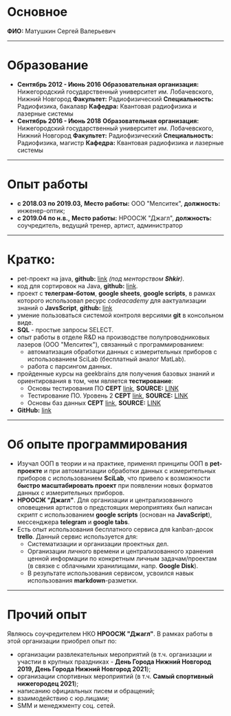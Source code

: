 # Основное
**ФИО:** Матушкин Сергей Валерьевич


---

# Образование

- **Сентябрь 2012 - Июнь 2016**
**Образовательная организация:** Нижегородский государственный университет им. Лобачевского, Нижний Новгород
**Факультет:** Радиофизический
**Специальность:** Радиофизика, бакалавр
**Кафедра:** Квантовая радиофизика и лазерные системы
- **Сентябрь 2016 - Июнь 2018**
**Образовательная организация:** Нижегородский государственный университет им. Лобачевского, Нижний Новгород
**Факультет:** Радиофизический
**Специальность:** Радиофизика, магистр
**Кафедра:** Квантовая радиофизика и лазерные системы

---

# Опыт работы

- **с 2018.03 по 2019.03,** 
**Место работы:** ООО "Мелситек",
**должность:** инженер-оптик;
- **с 2019.04 по н.в.,**
**Место работы:** НРООСЖ "Джагл",
**должность:** соучредитель, ведущий тренер, артист, администратор

---

# Кратко:

- pet-проект на java, **github:** [link](https://github.com/Saerath/Tree-learning) *(под менторством **Shkir**)*.
- код для сортировок на Java, **github:** [link](https://github.com/Saerath/Sort-Learning).
- проект с **телеграм-ботом**, **google sheets**, **google scripts**, в рамках которого использовал ресурс *codeacademy* для аактуализации знаний о **JavsScript**, **github:** [link](https://github.com/Saerath/NROOSJ-events-table)
- умение пользоваться системой контроля версиями **git** в консольном виде.
- **SQL** - простые запросы SELECT.
- опыт работы в отделе R&D на производстве полупроводниковых лазеров (ООО "Мелситек"), связанный с программированием:
  - автоматизация обработки данных с измерительных приборов с использованием SciLab (бесплатный аналог MatLab).
  - работа с парсингом данных.
- пройденные курсы на geekbrains для получения базовых знаний и ориентирования в том, чем является **тестирование**:
  - Основы тестирования ПО **СЕРТ** [link](https://gb.ru/certificates/996245), **SOURCE:** [LINK](https://gb.ru/lessons/36691)
  - Тестирование ПО. Уровень 2 **СЕРТ** [link](https://gb.ru/certificates/1703497?818305849e612f652d53b0193acaae9f), **SOURCE:** [LINK](https://gb.ru/lessons/38359)
  - Основы баз данных **СЕРТ** [link](https://gb.ru/certificates/976568), **SOURCE:** [LINK](https://gb.ru/chapters/1157)
- **GitHub:** [link](https://github.com/Saerath/)

---

# Об опыте программирования

- Изучал ООП в теории и на практике, применял принципы ООП в **pet-проекте** и при автоматизации обработки данных с измерительных приборов с использованием **SciLab**, что привело к возможности **быстро масштабировать проект** при появлении новых форматов данных с измерительных приборов.
- **НРООСЖ "Джагл"**. Для организации и централизованного оповещения артистов о предстоящих мероприятиях был написан скрипт с использованием **google scripts** (основан на **JavaScript**), мессенджера **telegram** и **google tabs**.
- Есть опыт использования бесплатного сервиса для kanban-досок **trello**. Данный сервис используется для:
  - Систематизации и организации проектных дел.
  - Организации личного времени и централизованного хранения ценной информации по конкретным личным задачам/проектам (в связке с облачными хранилищами, напр. **Google Disk**).
  - В результате использования сервисом, усвоился навык использования **markdown**-разметки.

---

# Прочий опыт

Являюсь соучредителем НКО **НРООСЖ "Джагл"**. В рамках работы в этой организации приобрел опыт по:

- организации развлекательных мероприятий (в т.ч. организации и участии в крупных праздниках - **День Города Нижний Новгород 2019, День Города Нижний Новгород 2021**);
- организации спортивных мероприятий (в т.ч. **Самый спортивный нижегородец 2021**);
- написанию официальных писем и обращений;
- взаимодействию с юр.лицами;
- SMM и менеджменту соц. сетей.
